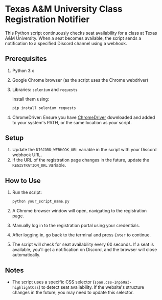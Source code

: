 # Texas A&M University Class Registration Notifier

This Python script continuously checks seat availability for a class at Texas A&M University. When a seat becomes available, the script sends a notification to a specified Discord channel using a webhook. 

## Prerequisites

1. Python 3.x
2. Google Chrome browser (as the script uses the Chrome webdriver)
3. Libraries: `selenium` and `requests`
   
   Install them using:
   ```bash
   pip install selenium requests
   ```

4. ChromeDriver: Ensure you have [ChromeDriver](https://sites.google.com/a/chromium.org/chromedriver/) downloaded and added to your system's PATH, or the same location as your script.

## Setup

1. Update the `DISCORD_WEBHOOK_URL` variable in the script with your Discord webhook URL.
2. If the URL of the registration page changes in the future, update the `REGISTRATION_URL` variable.

## How to Use

1. Run the script:
   ```bash
   python your_script_name.py
   ```

2. A Chrome browser window will open, navigating to the registration page.
3. Manually log in to the registration portal using your credentials.
4. After logging in, go back to the terminal and press `Enter` to continue.
5. The script will check for seat availability every 60 seconds. If a seat is available, you'll get a notification on Discord, and the browser will close automatically.

## Notes

- The script uses a specific CSS selector (`span.css-1np60a3-highlightCss`) to detect seat availability. If the website's structure changes in the future, you may need to update this selector.
